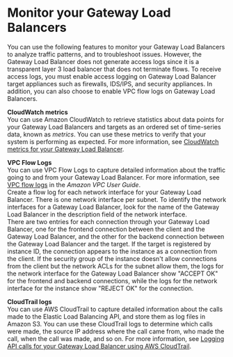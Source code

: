 # Monitor your Gateway Load Balancers<a name="monitoring"></a>

You can use the following features to monitor your Gateway Load Balancers to analyze traffic patterns, and to troubleshoot issues\. However, the Gateway Load Balancer does not generate access logs since it is a transparent layer 3 load balancer that does not terminate flows\. To receive access logs, you must enable access logging on Gateway Load Balancer target appliances such as firewalls, IDS/IPS, and security appliances\. In addition, you can also choose to enable VPC flow logs on Gateway Load Balancers\.

**CloudWatch metrics**  
You can use Amazon CloudWatch to retrieve statistics about data points for your Gateway Load Balancers and targets as an ordered set of time\-series data, known as *metrics*\. You can use these metrics to verify that your system is performing as expected\. For more information, see [CloudWatch metrics for your Gateway Load Balancer](cloudwatch-metrics.md)\.

**VPC Flow Logs**  
You can use VPC Flow Logs to capture detailed information about the traffic going to and from your Gateway Load Balancer\. For more information, see [VPC flow logs](https://docs.aws.amazon.com/vpc/latest/userguide/flow-logs.html) in the *Amazon VPC User Guide*\.  
Create a flow log for each network interface for your Gateway Load Balancer\. There is one network interface per subnet\. To identify the network interfaces for a Gateway Load Balancer, look for the name of the Gateway Load Balancer in the description field of the network interface\.  
There are two entries for each connection through your Gateway Load Balancer, one for the frontend connection between the client and the Gateway Load Balancer, and the other for the backend connection between the Gateway Load Balancer and the target\. If the target is registered by instance ID, the connection appears to the instance as a connection from the client\. If the security group of the instance doesn't allow connections from the client but the network ACLs for the subnet allow them, the logs for the network interface for the Gateway Load Balancer show "ACCEPT OK" for the frontend and backend connections, while the logs for the network interface for the instance show "REJECT OK" for the connection\.

**CloudTrail logs**  
You can use AWS CloudTrail to capture detailed information about the calls made to the Elastic Load Balancing API, and store them as log files in Amazon S3\. You can use these CloudTrail logs to determine which calls were made, the source IP address where the call came from, who made the call, when the call was made, and so on\. For more information, see [Logging API calls for your Gateway Load Balancer using AWS CloudTrail](cloudtrail-logs.md)\.